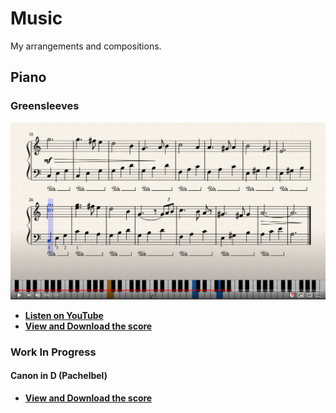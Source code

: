 # Music

My arrangements and compositions.


## Piano

### Greensleeves

[![Greensleeves for piano on youtube](Piano/Greensleeves/Thumbnail.png)](https://www.youtube.com/watch?v=c1goTidB1Es)

- [**Listen on YouTube**](https://www.youtube.com/watch?v=c1goTidB1Es)
- [**View and Download the score**](https://musescore.com/dominiquemakowski/greensleeves)

### Work In Progress

#### Canon in D (Pachelbel)

- [**View and Download the score**](Piano/CanonD/CanonD_DominiqueMakowski.pdf)